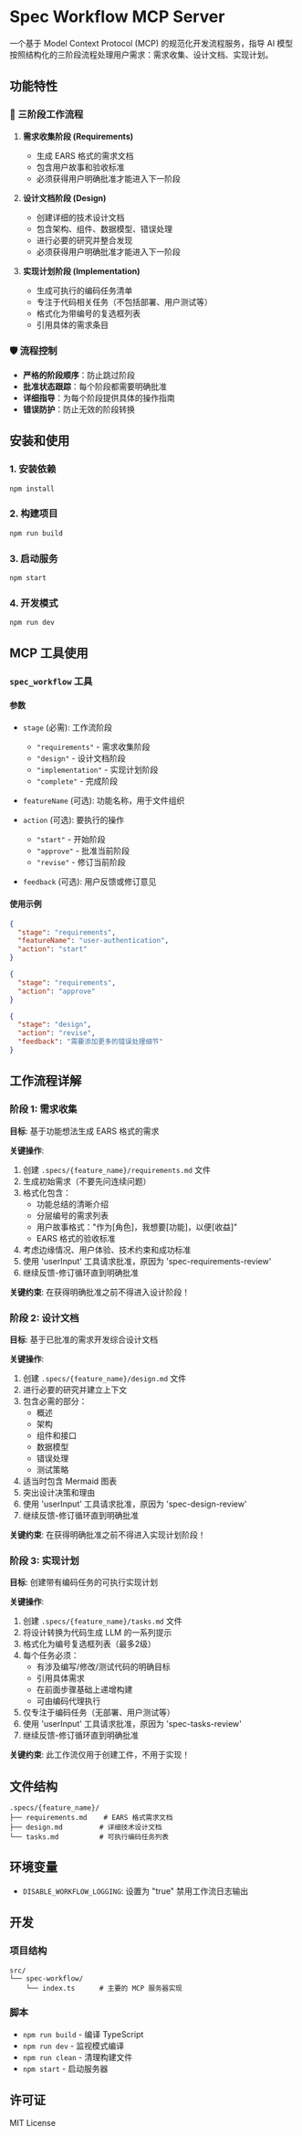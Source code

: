 # Spec Workflow MCP Server

一个基于 Model Context Protocol (MCP) 的规范化开发流程服务，指导 AI 模型按照结构化的三阶段流程处理用户需求：需求收集、设计文档、实现计划。

## 功能特性

### 🔄 三阶段工作流程

1. **需求收集阶段 (Requirements)**
   - 生成 EARS 格式的需求文档
   - 包含用户故事和验收标准
   - 必须获得用户明确批准才能进入下一阶段

2. **设计文档阶段 (Design)**
   - 创建详细的技术设计文档
   - 包含架构、组件、数据模型、错误处理
   - 进行必要的研究并整合发现
   - 必须获得用户明确批准才能进入下一阶段

3. **实现计划阶段 (Implementation)**
   - 生成可执行的编码任务清单
   - 专注于代码相关任务（不包括部署、用户测试等）
   - 格式化为带编号的复选框列表
   - 引用具体的需求条目

### 🛡️ 流程控制

- **严格的阶段顺序**：防止跳过阶段
- **批准状态跟踪**：每个阶段都需要明确批准
- **详细指导**：为每个阶段提供具体的操作指南
- **错误防护**：防止无效的阶段转换

## 安装和使用

### 1. 安装依赖

```bash
npm install
```

### 2. 构建项目

```bash
npm run build
```

### 3. 启动服务

```bash
npm start
```

### 4. 开发模式

```bash
npm run dev
```

## MCP 工具使用

### `spec_workflow` 工具

#### 参数

- `stage` (必需): 工作流阶段
  - `"requirements"` - 需求收集阶段
  - `"design"` - 设计文档阶段  
  - `"implementation"` - 实现计划阶段
  - `"complete"` - 完成阶段

- `featureName` (可选): 功能名称，用于文件组织

- `action` (可选): 要执行的操作
  - `"start"` - 开始阶段
  - `"approve"` - 批准当前阶段
  - `"revise"` - 修订当前阶段

- `feedback` (可选): 用户反馈或修订意见

#### 使用示例

```json
{
  "stage": "requirements",
  "featureName": "user-authentication",
  "action": "start"
}
```

```json
{
  "stage": "requirements", 
  "action": "approve"
}
```

```json
{
  "stage": "design",
  "action": "revise",
  "feedback": "需要添加更多的错误处理细节"
}
```

## 工作流程详解

### 阶段 1: 需求收集

**目标**: 基于功能想法生成 EARS 格式的需求

**关键操作**:
1. 创建 `.specs/{feature_name}/requirements.md` 文件
2. 生成初始需求（不要先问连续问题）
3. 格式化包含：
   - 功能总结的清晰介绍
   - 分层编号的需求列表
   - 用户故事格式："作为[角色]，我想要[功能]，以便[收益]"
   - EARS 格式的验收标准
4. 考虑边缘情况、用户体验、技术约束和成功标准
5. 使用 'userInput' 工具请求批准，原因为 'spec-requirements-review'
6. 继续反馈-修订循环直到明确批准

**关键约束**: 在获得明确批准之前不得进入设计阶段！

### 阶段 2: 设计文档

**目标**: 基于已批准的需求开发综合设计文档

**关键操作**:
1. 创建 `.specs/{feature_name}/design.md` 文件
2. 进行必要的研究并建立上下文
3. 包含必需的部分：
   - 概述
   - 架构
   - 组件和接口
   - 数据模型
   - 错误处理
   - 测试策略
4. 适当时包含 Mermaid 图表
5. 突出设计决策和理由
6. 使用 'userInput' 工具请求批准，原因为 'spec-design-review'
7. 继续反馈-修订循环直到明确批准

**关键约束**: 在获得明确批准之前不得进入实现计划阶段！

### 阶段 3: 实现计划

**目标**: 创建带有编码任务的可执行实现计划

**关键操作**:
1. 创建 `.specs/{feature_name}/tasks.md` 文件
2. 将设计转换为代码生成 LLM 的一系列提示
3. 格式化为编号复选框列表（最多2级）
4. 每个任务必须：
   - 有涉及编写/修改/测试代码的明确目标
   - 引用具体需求
   - 在前面步骤基础上递增构建
   - 可由编码代理执行
5. 仅专注于编码任务（无部署、用户测试等）
6. 使用 'userInput' 工具请求批准，原因为 'spec-tasks-review'
7. 继续反馈-修订循环直到明确批准

**关键约束**: 此工作流仅用于创建工件，不用于实现！

## 文件结构

```
.specs/{feature_name}/
├── requirements.md    # EARS 格式需求文档
├── design.md         # 详细技术设计文档
└── tasks.md          # 可执行编码任务列表
```

## 环境变量

- `DISABLE_WORKFLOW_LOGGING`: 设置为 "true" 禁用工作流日志输出

## 开发

### 项目结构

```
src/
└── spec-workflow/
    └── index.ts      # 主要的 MCP 服务器实现
```

### 脚本

- `npm run build` - 编译 TypeScript
- `npm run dev` - 监视模式编译
- `npm run clean` - 清理构建文件
- `npm start` - 启动服务器

## 许可证

MIT License
